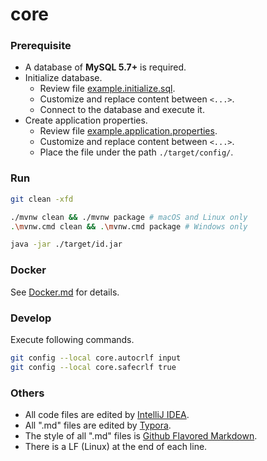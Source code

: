 # core

### Prerequisite

- A database of **MySQL 5.7+** is required.
- Initialize database.
  - Review file [example.initialize.sql](./prerequisite/example.initialize.sql).
  - Customize and replace content between `<...>`.
  - Connect to the database and execute it.
- Create application properties.
  - Review file [example.application.properties](./prerequisite/example.application.properties).
  - Customize and replace content between  `<...>`.
  - Place the file under the path `./target/config/`.

### Run

``` bash
git clean -xfd

./mvnw clean && ./mvnw package # macOS and Linux only
.\mvnw.cmd clean && .\mvnw.cmd package # Windows only

java -jar ./target/id.jar
```

### Docker

See [Docker.md](./Docker.md) for details.

### Develop

Execute following commands.

``` bash
git config --local core.autocrlf input
git config --local core.safecrlf true
```

### Others

- All code files are edited by [IntelliJ IDEA](https://www.jetbrains.com/idea/).
- All ".md" files are edited by [Typora](http://typora.io/).
- The style of all ".md" files is [Github Flavored Markdown](https://guides.github.com/features/mastering-markdown/#GitHub-flavored-markdown).
- There is a LF (Linux) at the end of each line.
